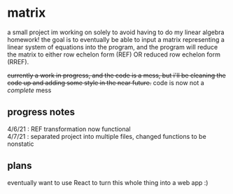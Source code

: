 # matrix

a small project im working on solely to avoid having to do my linear algebra homework! the goal is to eventually be able to input a matrix representing a linear system of equations into the program, and the program will reduce the matrix to either row echelon form (REF) OR reduced row echelon form (RREF).

~~currently a work in progress, and the code is a mess, but i'll be cleaning the code up and adding some style in the near future.~~
code is now not a *complete* mess

## progress notes
4/6/21 : REF transformation now functional  
4/7/21 : separated project into multiple files, changed functions to be nonstatic

## plans
eventually want to use React to turn this whole thing into a web app :)
